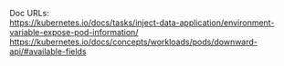 Doc URLs:  
https://kubernetes.io/docs/tasks/inject-data-application/environment-variable-expose-pod-information/  
https://kubernetes.io/docs/concepts/workloads/pods/downward-api/#available-fields  
